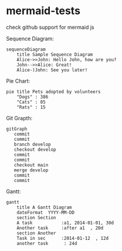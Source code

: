 # mermaid-tests
check github support for mermaid js


Sequence Diagram:
```mermaid
sequenceDiagram
    title Sample Sequence Diagram    
    Alice->>John: Hello John, how are you?
    John-->>Alice: Great!
    Alice-)John: See you later!
```


Pie Chart:
```mermaid
pie title Pets adopted by volunteers
    "Dogs" : 386
    "Cats" : 85
    "Rats" : 15
```


Git Grapth:
```mermaid
gitGraph
   commit
   commit
   branch develop
   checkout develop
   commit
   commit
   checkout main
   merge develop
   commit
   commit
```

Gantt:
```mermaid
gantt
    title A Gantt Diagram
    dateFormat  YYYY-MM-DD
    section Section
    A task           :a1, 2014-01-01, 30d
    Another task     :after a1  , 20d
    section Another
    Task in sec      :2014-01-12  , 12d
    another task      : 24d

```